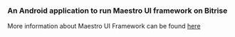 ### An Android application to run Maestro UI framework on Bitrise

More information about Maestro UI Framework can be found [here](https://maestro.mobile.dev/)
